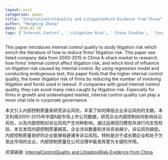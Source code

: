 ```yaml
---
layout: post
categories: paper
title: "InternalControlQuality and LitigationRisk-Evidence from China"
author: "Hongming Zhang"
date: 2020-01-30
tags: ['Internal Control', ' Litigation Risk', ' China Studies', ' Corporate Governance']
---
```


This paper introduces internal control quality to study litigation risk which enrich the literature of how to reduce firms’ litigation risk. This paper use listed company data from 2000-2015 in China A-share market to research how firms’ internal control affect litigation risk, and which kind of influence on litigation risk caused by internal control. By using regression model and conducting endogenous test, this paper finds that the higher internal control quality, the lower litigation risk of firms by reducing the number of involving litigation and funds used in lawsuit. If companies with good internal control quality, they can avoid many risks caught by litigation risk. Especially for firms in growth and undeveloped market, internal control quality can play a more vital role in corporate governance.

本文引入内部控制质量来研究诉讼风险，丰富了如何降低企业诉讼风险的文献。本文利用2000-2015年中国A股市场上市公司数据，研究企业内部控制如何影响诉讼风险，以及内部控制对诉讼风险产生何种影响。通过运用回归模型并进行内生性检验，本文发现内部控制质量越高，企业涉诉数量和涉诉资金越少，诉讼风险越低。内部控制质量良好的企业能够规避诸多诉讼风险。特别是对于成长期企业和处于欠发达市场的企业，内部控制质量在公司治理中能发挥更为关键的作用。

资源链接: [InternalControlQuality and LitigationRisk-Evidence from China](https://papers.ssrn.com/sol3/papers.cfm?abstract_id=3514825)
